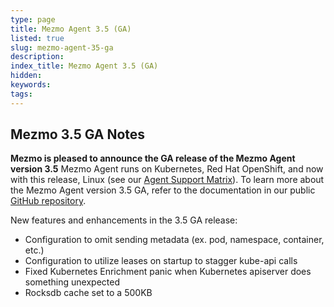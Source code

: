 ```yaml
---
type: page
title: Mezmo Agent 3.5 (GA)
listed: true
slug: mezmo-agent-35-ga
description: 
index_title: Mezmo Agent 3.5 (GA)
hidden: 
keywords: 
tags: 
---
```



## Mezmo 3.5 GA Notes

**Mezmo is pleased to announce the GA release of the Mezmo Agent version 3.5**
Mezmo Agent runs on Kubernetes, Red Hat OpenShift, and now with this release, Linux (see our [Agent Support Matrix](https://docs.mezmo.com/docs/mezmo-agent-support-matrix)). To learn more about the Mezmo Agent version 3.5 GA, refer to the documentation in our public [GitHub repository](https://github.com/logdna/logdna-agent-v2/tree/3.5.0).

New features and enhancements in the 3.5 GA release:

- Configuration to omit sending metadata (ex. pod, namespace, container, etc.)
- Configuration to utilize leases on startup to stagger kube-api calls
- Fixed Kubernetes Enrichment panic when Kubernetes apiserver does something unexpected
- Rocksdb cache set to a 500KB